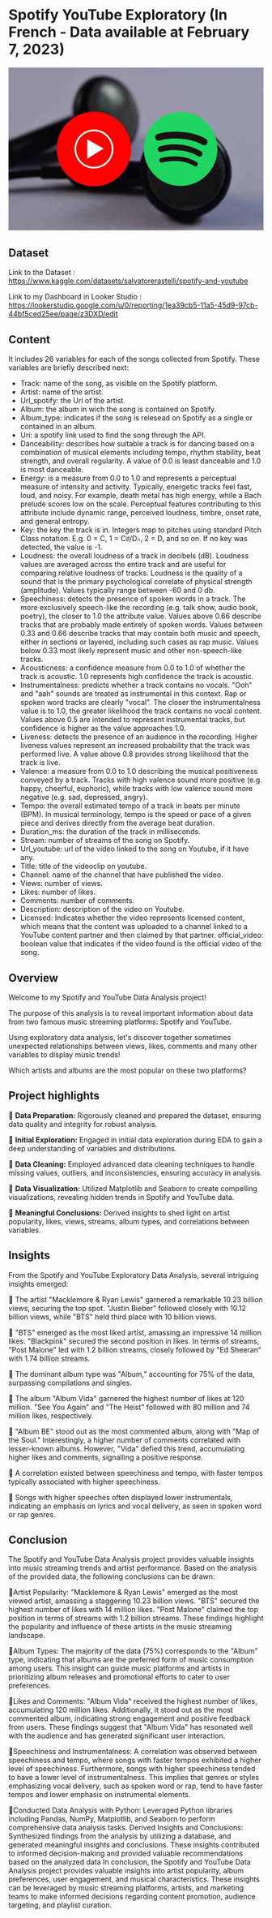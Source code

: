 # Spotify YouTube Exploratory (In French - Data available at February 7, 2023)

![Spotify YouTube Exploratory](spotify_youtube.jpg "Spotify YouTube Exploratory")

## Dataset

Link to the Dataset : https://www.kaggle.com/datasets/salvatorerastelli/spotify-and-youtube

Link to my Dashboard in Looker Studio : https://lookerstudio.google.com/u/0/reporting/1ea39cb5-11a5-45d9-97cb-44bf5ced25ee/page/z3DXD/edit

## Content

It includes 26 variables for each of the songs collected from Spotify. These variables are briefly described next:

- Track: name of the song, as visible on the Spotify platform.
- Artist: name of the artist.
- Url_spotify: the Url of the artist.
- Album: the album in wich the song is contained on Spotify.
- Album_type: indicates if the song is relesead on Spotify as a single or contained in an album.
- Uri: a spotify link used to find the song through the API.
- Danceability: describes how suitable a track is for dancing based on a combination of musical elements including tempo, rhythm stability, beat strength, and overall regularity. A value of 0.0 is least danceable and 1.0 is most danceable.
- Energy: is a measure from 0.0 to 1.0 and represents a perceptual measure of intensity and activity. Typically, energetic tracks feel fast, loud, and noisy. For example, death metal has high energy, while a Bach prelude scores low on the scale. Perceptual features contributing to this attribute include dynamic range, perceived loudness, timbre, onset rate, and general entropy.
- Key: the key the track is in. Integers map to pitches using standard Pitch Class notation. E.g. 0 = C, 1 = C♯/D♭, 2 = D, and so on. If no key was detected, the value is -1.
- Loudness: the overall loudness of a track in decibels (dB). Loudness values are averaged across the entire track and are useful for comparing relative loudness of tracks. Loudness is the quality of a sound that is the primary psychological correlate of physical strength (amplitude). Values typically range between -60 and 0 db.
- Speechiness: detects the presence of spoken words in a track. The more exclusively speech-like the recording (e.g. talk show, audio book, poetry), the closer to 1.0 the attribute value. Values above 0.66 describe tracks that are probably made entirely of spoken words. Values between 0.33 and 0.66 describe tracks that may contain both music and speech, either in sections or layered, including such cases as rap music. Values below 0.33 most likely represent music and other non-speech-like tracks.
- Acousticness: a confidence measure from 0.0 to 1.0 of whether the track is acoustic. 1.0 represents high confidence the track is acoustic.
- Instrumentalness: predicts whether a track contains no vocals. "Ooh" and "aah" sounds are treated as instrumental in this context. Rap or spoken word tracks are clearly "vocal". The closer the instrumentalness value is to 1.0, the greater likelihood the track contains no vocal content. Values above 0.5 are intended to represent instrumental tracks, but confidence is higher as the value approaches 1.0.
- Liveness: detects the presence of an audience in the recording. Higher liveness values represent an increased probability that the track was performed live. A value above 0.8 provides strong likelihood that the track is live.
- Valence: a measure from 0.0 to 1.0 describing the musical positiveness conveyed by a track. Tracks with high valence sound more positive (e.g. happy, cheerful, euphoric), while tracks with low valence sound more negative (e.g. sad, depressed, angry).
- Tempo: the overall estimated tempo of a track in beats per minute (BPM). In musical terminology, tempo is the speed or pace of a given piece and derives directly from the average beat duration.
- Duration_ms: the duration of the track in milliseconds.
- Stream: number of streams of the song on Spotify.
- Url_youtube: url of the video linked to the song on Youtube, if it have any.
- Title: title of the videoclip on youtube.
- Channel: name of the channel that have published the video.
- Views: number of views.
- Likes: number of likes.
- Comments: number of comments.
- Description: description of the video on Youtube.
- Licensed: Indicates whether the video represents licensed content, which means that the content was uploaded to a channel linked to a YouTube content partner and then claimed by that partner.
official_video: boolean value that indicates if the video found is the official video of the song.

## Overview

Welcome to my Spotify and YouTube Data Analysis project! 

The purpose of this analysis is to reveal important information about data from two famous music streaming platforms: Spotify and YouTube.

Using exploratory data analysis, let's discover together sometimes unexpected relationships between views, likes, comments and many other variables to display music trends!

Which artists and albums are the most popular on these two platforms? 

## Project highlights

📌 **Data Preparation:** Rigorously cleaned and prepared the dataset, ensuring data quality and integrity for robust analysis.

📌 **Initial Exploration:** Engaged in initial data exploration during EDA to gain a deep understanding of variables and distributions.

📌 **Data Cleaning:** Employed advanced data cleaning techniques to handle missing values, outliers, and inconsistencies, ensuring accuracy in analysis.

📌 **Data Visualization:** Utilized Matplotlib and Seaborn to create compelling visualizations, revealing hidden trends in Spotify and YouTube data.

📌 **Meaningful Conclusions:** Derived insights to shed light on artist popularity, likes, views, streams, album types, and correlations between variables.

## Insights

From the Spotify and YouTube Exploratory Data Analysis, several intriguing insights emerged:

📌 The artist "Macklemore & Ryan Lewis" garnered a remarkable 10.23 billion views, securing the top spot. "Justin Bieber" followed closely with 10.12 billion views, while "BTS" held third place with 10 billion views.

📌 "BTS" emerged as the most liked artist, amassing an impressive 14 million likes. "Blackpink" secured the second position in likes. In terms of streams, "Post Malone" led with 1.2 billion streams, closely followed by "Ed Sheeran" with 1.74 billion streams.

📌 The dominant album type was "Album," accounting for 75% of the data, surpassing compilations and singles.

📌 The album "Album Vida" garnered the highest number of likes at 120 million. "See You Again" and "The Heist" followed with 80 million and 74 million likes, respectively.

📌 "Album BE" stood out as the most commented album, along with "Map of the Soul." Interestingly, a higher number of comments correlated with lesser-known albums. However, "Vida" defied this trend, accumulating higher likes and comments, signalling a positive response.

📌 A correlation existed between speechiness and tempo, with faster tempos typically associated with higher speechiness.

📌 Songs with higher speeches often displayed lower instrumentals, indicating an emphasis on lyrics and vocal delivery, as seen in spoken word or rap genres.

## Conclusion

The Spotify and YouTube Data Analysis project provides valuable insights into music streaming trends and artist performance. Based on the analysis of the provided data, the following conclusions can be drawn:

📌Artist Popularity: "Macklemore & Ryan Lewis" emerged as the most viewed artist, amassing a staggering 10.23 billion views. "BTS" secured the highest number of likes with 14 million likes. "Post Malone" claimed the top position in terms of streams with 1.2 billion streams. These findings highlight the popularity and influence of these artists in the music streaming landscape.

📌Album Types: The majority of the data (75%) corresponds to the "Album" type, indicating that albums are the preferred form of music consumption among users. This insight can guide music platforms and artists in prioritizing album releases and promotional efforts to cater to user preferences.

📌Likes and Comments: "Album Vida" received the highest number of likes, accumulating 120 million likes. Additionally, it stood out as the most commented album, indicating strong engagement and positive feedback from users. These findings suggest that "Album Vida" has resonated well with the audience and has generated significant user interaction.

📌Speechiness and Instrumentalness: A correlation was observed between speechiness and tempo, where songs with faster tempos exhibited a higher level of speechiness. Furthermore, songs with higher speechiness tended to have a lower level of instrumentalness. This implies that genres or styles emphasizing vocal delivery, such as spoken word or rap, tend to have faster tempos and lower emphasis on instrumental elements.

📌Conducted Data Analysis with Python: Leveraged Python libraries including Pandas, NumPy, Matplotlib, and Seaborn to perform comprehensive data analysis tasks.
Derived Insights and Conclusions: Synthesized findings from the analysis by utilizing a database, and generated meaningful insights and conclusions. These insights contributed to informed decision-making and provided valuable recommendations based on the analyzed data
In conclusion, the Spotify and YouTube Data Analysis project provides valuable insights into artist popularity, album preferences, user engagement, and musical characteristics. These insights can be leveraged by music streaming platforms, artists, and marketing teams to make informed decisions regarding content promotion, audience targeting, and playlist curation.


